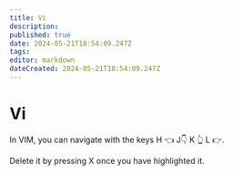 ```yaml
---
title: Vi
description: 
published: true
date: 2024-05-21T18:54:09.247Z
tags: 
editor: markdown
dateCreated: 2024-05-21T18:54:09.247Z
---
```


# Vi

In VIM, you can navigate with the keys H 👈 J👇 K 👆 L 👉.

Delete it by pressing X once you have highlighted it.
